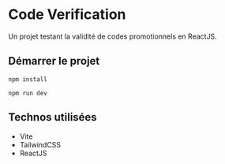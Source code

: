 # Code Verification

Un projet testant la validité de codes promotionnels en ReactJS.

## Démarrer le projet

```
npm install
```
```
npm run dev
```

## Technos utilisées

- Vite
- TailwindCSS
- ReactJS